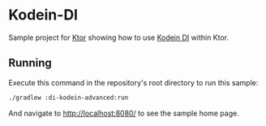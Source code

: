 # Kodein-DI

Sample project for [Ktor](https://ktor.io) showing how to use [Kodein DI](https://kodein.org/Kodein-DI/) within Ktor.

## Running

Execute this command in the repository's root directory to run this sample:

```bash
./gradlew :di-kodein-advanced:run
```
 
And navigate to [http://localhost:8080/](http://localhost:8080/) to see the sample home page.  
